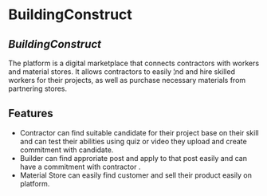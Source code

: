 # BuildingConstruct


## _BuildingConstruct_

The platform is a digital marketplace that connects contractors with workers and material stores. It allows contractors to easily ¦nd and hire skilled workers for their projects, as well as purchase necessary materials from partnering stores.


## Features

- Contractor can find suitable candidate for their project base on their skill and can test their abilities using quiz or video they upload and create commitment with candidate.
- Builder can find approriate post and apply to that post easily and can have a commitment with contractor .
- Material Store can easily find customer and sell their product easily on platform.
